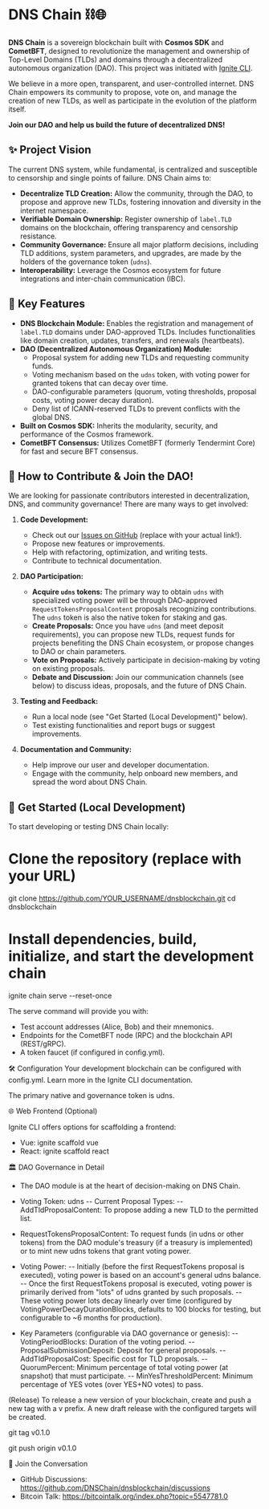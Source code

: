 # DNS Chain ⛓️🌐

**DNS Chain** is a sovereign blockchain built with **Cosmos SDK** and **CometBFT**, designed to revolutionize the management and ownership of Top-Level Domains (TLDs) and domains through a decentralized autonomous organization (DAO). This project was initiated with [Ignite CLI](https://ignite.com/cli).

We believe in a more open, transparent, and user-controlled internet. DNS Chain empowers its community to propose, vote on, and manage the creation of new TLDs, as well as participate in the evolution of the platform itself.

**Join our DAO and help us build the future of decentralized DNS!**

## ✨ Project Vision

The current DNS system, while fundamental, is centralized and susceptible to censorship and single points of failure. DNS Chain aims to:

*   **Decentralize TLD Creation:** Allow the community, through the DAO, to propose and approve new TLDs, fostering innovation and diversity in the internet namespace.
*   **Verifiable Domain Ownership:** Register ownership of `label.TLD` domains on the blockchain, offering transparency and censorship resistance.
*   **Community Governance:** Ensure all major platform decisions, including TLD additions, system parameters, and upgrades, are made by the holders of the governance token (`udns`).
*   **Interoperability:** Leverage the Cosmos ecosystem for future integrations and inter-chain communication (IBC).

## 🚀 Key Features

*   **DNS Blockchain Module:** Enables the registration and management of `label.TLD` domains under DAO-approved TLDs. Includes functionalities like domain creation, updates, transfers, and renewals (heartbeats).
*   **DAO (Decentralized Autonomous Organization) Module:**
    *   Proposal system for adding new TLDs and requesting community funds.
    *   Voting mechanism based on the `udns` token, with voting power for granted tokens that can decay over time.
    *   DAO-configurable parameters (quorum, voting thresholds, proposal costs, voting power decay duration).
    *   Deny list of ICANN-reserved TLDs to prevent conflicts with the global DNS.
*   **Built on Cosmos SDK:** Inherits the modularity, security, and performance of the Cosmos framework.
*   **CometBFT Consensus:** Utilizes CometBFT (formerly Tendermint Core) for fast and secure BFT consensus.

## 🤝 How to Contribute & Join the DAO!

We are looking for passionate contributors interested in decentralization, DNS, and community governance! There are many ways to get involved:

1.  **Code Development:**
    *   Check out our [Issues on GitHub](https://github.com/YOUR_USERNAME/dnsblockchain/issues) (replace with your actual link!).
    *   Propose new features or improvements.
    *   Help with refactoring, optimization, and writing tests.
    *   Contribute to technical documentation.

2.  **DAO Participation:**
    *   **Acquire `udns` tokens:** The primary way to obtain `udns` with specialized voting power will be through DAO-approved `RequestTokensProposalContent` proposals recognizing contributions. The `udns` token is also the native token for staking and gas.
    *   **Create Proposals:** Once you have `udns` (and meet deposit requirements), you can propose new TLDs, request funds for projects benefiting the DNS Chain ecosystem, or propose changes to DAO or chain parameters.
    *   **Vote on Proposals:** Actively participate in decision-making by voting on existing proposals.
    *   **Debate and Discussion:** Join our communication channels (see below) to discuss ideas, proposals, and the future of DNS Chain.

3.  **Testing and Feedback:**
    *   Run a local node (see "Get Started (Local Development)" below).
    *   Test existing functionalities and report bugs or suggest improvements.

4.  **Documentation and Community:**
    *   Help improve our user and developer documentation.
    *   Engage with the community, help onboard new members, and spread the word about DNS Chain.

## 🏁 Get Started (Local Development)

To start developing or testing DNS Chain locally:

# Clone the repository (replace with your URL)
git clone https://github.com/YOUR_USERNAME/dnsblockchain.git
cd dnsblockchain

# Install dependencies, build, initialize, and start the development chain
ignite chain serve --reset-once

The serve command will provide you with:
- Test account addresses (Alice, Bob) and their mnemonics.
- Endpoints for the CometBFT node (RPC) and the blockchain API (REST/gRPC).
- A token faucet (if configured in config.yml).

🛠️ Configuration
Your development blockchain can be configured with config.yml. Learn more in the Ignite CLI documentation.

The primary native and governance token is udns.

🌐 Web Frontend (Optional)

Ignite CLI offers options for scaffolding a frontend:
- Vue: ignite scaffold vue
- React: ignite scaffold react

🏛️ DAO Governance in Detail
- The DAO module is at the heart of decision-making on DNS Chain.
- Voting Token: udns
-- Current Proposal Types:
-- AddTldProposalContent: To propose adding a new TLD to the permitted list.
- RequestTokensProposalContent: To request funds (in udns or other tokens) from the DAO module's treasury (if a treasury is implemented) or to mint new udns tokens that grant voting power.

- Voting Power:
-- Initially (before the first RequestTokens proposal is executed), voting power is based on an account's general udns balance.
-- Once the first RequestTokens proposal is executed, voting power is primarily derived from "lots" of udns granted by such proposals.
-- These voting power lots decay linearly over time (configured by VotingPowerDecayDurationBlocks, defaults to 100 blocks for testing, but configurable to ~6 months for production).
- Key Parameters (configurable via DAO governance or genesis):
-- VotingPeriodBlocks: Duration of the voting period.
-- ProposalSubmissionDeposit: Deposit for general proposals.
-- AddTldProposalCost: Specific cost for TLD proposals.
-- QuorumPercent: Minimum percentage of total voting power (at snapshot) that must participate.
-- MinYesThresholdPercent: Minimum percentage of YES votes (over YES+NO votes) to pass.

(Release)
To release a new version of your blockchain, create and push a new tag with a v prefix. A new draft release with the configured targets will be created.

git tag v0.1.0

git push origin v0.1.0

💬 Join the Conversation
- GitHub Discussions: https://github.com/DNSChain/dnsblockchain/discussions
- Bitcoin Talk: https://bitcointalk.org/index.php?topic=5547781.0